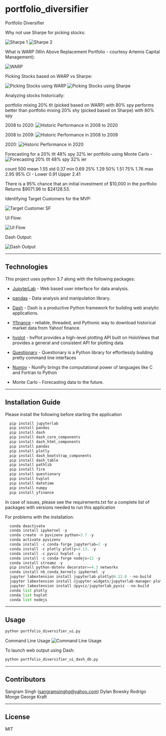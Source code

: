 # portfolio_diversifier
Portfolio Diversifier

Why not use Sharpe for picking stocks:

![Sharpe 1](Images/sharpe_1.png)
![Sharpe 2](Images/sharpe_2.png)

What is WARP (Win Above Replacement Portfolio - courtesy Artemis Capital Management):

![WARP](Images/warp.png)

Picking Stocks based on WARP vs Sharpe:

![Picking Stocks using WARP](Images/picking_stocks_using_warp.png)
![Picking Stocks using Sharpe](Images/picking_stocks_using_sharpe.png)

Analyzing stocks historically:

portfolio mixing 20% tlt (picked based on WARP) with 80% spy performs better than portfolio mixing 20% shy (picked based on Sharpe) with 80% spy

2008 to 2020:
![Historic Performance in 2008 to 2020](Images/analyzing_stocks_historically_from_2008_to_2020.png)

2008 to 2009:
![Historic Performance in 2008 to 2009](Images/analyzing_stocks_historically_from_2008_to_2009.png)

2020:
![Historic Performance in 2020](Images/analyzing_stocks_historically_in_2020.png)

Forecasting for a 20% tlt 48% spy 32% ier portfolio using Monte Carlo - 
![Forecasting 20% tlt 48% spy 32% ier](Images/forecasting_of_a_20_tlt_48_spy_32_ier_portfolio_using_monte_carlo.png)

count        500 
mean         1.55 
std          0.37
min          0.69 
25%          1.29 
50%          1.51 
75%          1.76 
max          2.95 
95% CI - 
Lower        0.91 
Upper        2.41

There is a 95% chance that an initial investment of $10,000 in the portfolio Returns $9071.96 to $24128.53.

Identifying Target Customers for the MVP:

![Target Customer SF](Images/identifying_target_customers_in_sf.png)

UI Flow:

![UI Flow](Images/ui_flow.png)

Dash Output:

![Dash Output](Images/dash_output.png)

---

## Technologies

This project uses python 3.7 along with the following packages:

* [JupyterLab](https://jupyterlab.readthedocs.io/en/stable/) - Web based user interface for data analysis.

* [pandas](https://github.com/pandas-dev/pandas) - Data analysis and manipulation library.

* [Dash](https://dash.plotly.com/) - Dash is a productive Python framework for building web analytic applications.

* [Yfinance](https://pypi.org/project/yfinance/) - reliable, threaded, and Pythonic way to download historical market data from Yahoo! finance.

* [hvplot](https://hvplot.holoviz.org/) - hvPlot provides a high-level plotting API built on HoloViews that provides a general and consistent API for plotting data

* [Questionary](https://pypi.org/project/questionary/) - Questionary is a Python library for effortlessly building pretty command line interfaces

* [Numpy](https://numpy.org/) - NumPy brings the computational power of languages like C and Fortran to Python

* Monte Carlo - Forecasting data to the future.
---

## Installation Guide

Please install the following before starting the application

```python
  pip install jupyterlab
  pip install pandas
  pip install dash
  pip install dash_core_components
  pip install dash_html_components
  pip install pandas
  pip install plotly
  pip install dash_bootstrap_components
  pip install dash_table
  pip install pathlib
  pip install fire
  pip install questionary 
  pip install hvplot
  pip install datetime
  pip install numpy
  pip install yfinance

```
In case of issues, please see the requirements.txt for a complete list of packages with versions needed to run this application

For problems with the installation:
```python
  conda deactivate
  conda install ipykernel -y
  conda create -n pyvizenv python=3.7 -y
  conda activate pyvizenv
  conda install -c conda-forge jupyterlab=2 -y
  conda install -c plotly plotly=4.13. -y
  conda install -c pyviz hvplot -y
  conda install -c conda-forge nodejs=12 -y
  conda install streamz -y
  pip install python-dotenv decorator==4.3 networkx
  conda install nb_conda_kernels ipykernel -y
  jupyter labextension install jupyterlab-plotly@4.13.0 --no-build
  jupyter labextension install @jupyter-widgets/jupyterlab-manager plotlywidget@4.13.0 --no-build
  jupyter labextension install @pyviz/jupyterlab_pyviz --no-build
  conda list plotly
  conda list hvplot
  conda list nodejs
```
---

## Usage

```python
python portfolio_diversifier_ui.py
```
Command Line Usage
![Command Line Usage](Images/command_line_usage.png)

To launch web output using Dash:
```python
python portfolio_diversifier_ui_dash_db.py
```

---

## Contributors

Sangram Singh (sangramsinghg@yahoo.com)
Dylan Bowsky
Rodrigo Monge
George Kraft

---

## License

MIT